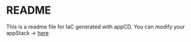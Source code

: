 # README
This is a readme file for IaC generated with appCD.
You can modify your appStack -> [here](http://cloud.stackgen.com/appstacks/90f11ca0-b1ae-44ad-b94c-05d7cca743f4)
